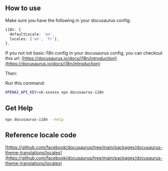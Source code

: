 ## How to use

Make sure you have the following in your docusaurus config:

```ts
i18n: {
  defaultLocale: 'en',
  locales: ['en', 'fr'],
},
```

If you not init basic i18n config in your docusaurus config, you can checkout this url: [https://docusaurus.io/docs/i18n/introduction](https://docusaurus.io/docs/i18n/introduction)

Then:

Run this command:

```bash
OPENAI_API_KEY=sk-xxxxxx npx docusaurus-i18n
```

## Get Help

```bash
npx docusaurus-i18n --help
```

## Reference locale code

[https://github.com/facebook/docusaurus/tree/main/packages/docusaurus-theme-translations/locales](https://github.com/facebook/docusaurus/tree/main/packages/docusaurus-theme-translations/locales)
